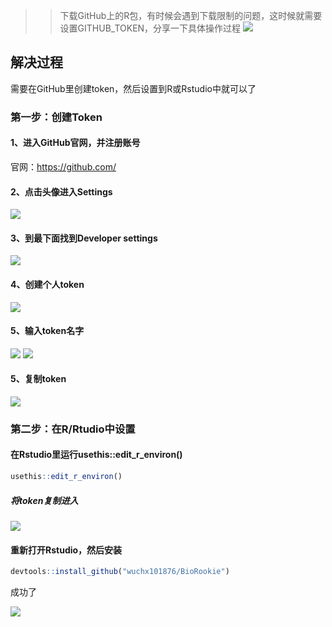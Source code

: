 
>> 下载GitHub上的R包，有时候会遇到下载限制的问题，这时候就需要设置GITHUB_TOKEN，分享一下具体操作过程
![](https://files.mdnice.com/user/23696/41dab23d-8649-41e5-a408-e8775462210f.png)


## 解决过程

需要在GitHub里创建token，然后设置到R或Rstudio中就可以了

### 第一步：创建Token

#### 1、进入GitHub官网，并注册账号
官网：https://github.com/

#### 2、点击头像进入Settings

![](https://files.mdnice.com/user/23696/a1846769-1e7d-4f43-b299-0c24c9a64def.png)

#### 3、到最下面找到Developer settings

![](https://files.mdnice.com/user/23696/ca94b8f3-0d72-4a10-8a06-18dac475fea8.png)

#### 4、创建个人token

![](https://files.mdnice.com/user/23696/0f8bca4d-ab6c-4640-b2e0-50d016bf879a.png)

#### 5、输入token名字

![](https://files.mdnice.com/user/23696/2c3a7315-a041-437a-84e5-beb3a0c631a1.png)
![](https://files.mdnice.com/user/23696/e900a5f1-27d2-405c-ab96-c705dcf1a257.png)

#### 5、复制token

![](https://files.mdnice.com/user/23696/444e7e5a-b6ee-45e4-ac8c-a034bb78d721.png)

### 第二步：在R/Rtudio中设置

#### 在Rstudio里运行usethis::edit_r_environ()

```r
usethis::edit_r_environ()
```

##### 将token复制进入

![](https://files.mdnice.com/user/23696/4fa63587-0118-4fca-b661-f6577c9ee3c8.png)

#### 重新打开Rstudio，然后安装

```r
devtools::install_github("wuchx101876/BioRookie")
```

成功了

![](https://files.mdnice.com/user/23696/be964bc9-6c14-4c82-9f03-fbb5359ad895.png)

